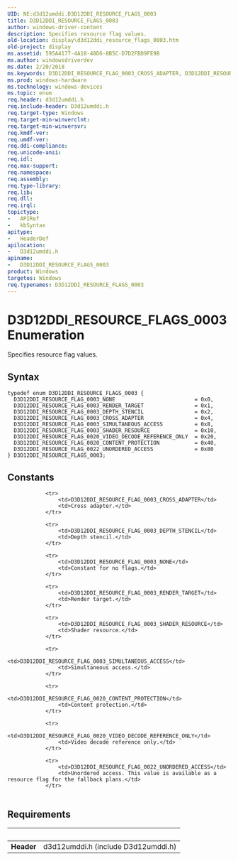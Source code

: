 ```yaml
---
UID: NE:d3d12umddi.D3D12DDI_RESOURCE_FLAGS_0003
title: D3D12DDI_RESOURCE_FLAGS_0003
author: windows-driver-content
description: Specifies resource flag values.
old-location: display\d3d12ddi_resource_flags_0003.htm
old-project: display
ms.assetid: 595A4177-4A18-48D6-8B5C-D7D2FBD9FE9B
ms.author: windowsdriverdev
ms.date: 2/20/2018
ms.keywords: D3D12DDI_RESOURCE_FLAG_0003_CROSS_ADAPTER, D3D12DDI_RESOURCE_FLAG_0003_SIMULTANEOUS_ACCESS, D3D12DDI_RESOURCE_FLAGS_0003, d3d12umddi/D3D12DDI_RESOURCE_FLAG_0020_CONTENT_PROTECTION, d3d12umddi/D3D12DDI_RESOURCE_FLAG_0003_CROSS_ADAPTER, D3D12DDI_RESOURCE_FLAG_0020_CONTENT_PROTECTION, D3D12DDI_RESOURCE_FLAG_0003_DEPTH_STENCIL, d3d12umddi/D3D12DDI_RESOURCE_FLAG_0003_NONE, D3D12DDI_RESOURCE_FLAG_0003_RENDER_TARGET, D3D12DDI_RESOURCE_FLAG_0003_SHADER_RESOURCE, d3d12umddi/D3D12DDI_RESOURCE_FLAG_0020_VIDEO_DECODE_REFERENCE_ONLY, d3d12umddi/D3D12DDI_RESOURCE_FLAG_0022_UNORDERED_ACCESS, D3D12DDI_RESOURCE_FLAG_0022_UNORDERED_ACCESS, D3D12DDI_RESOURCE_FLAGS_0003 enumeration [Display Devices], D3D12DDI_RESOURCE_FLAG_0003_NONE, d3d12umddi/D3D12DDI_RESOURCE_FLAG_0003_RENDER_TARGET, display.d3d12ddi_resource_flags_0003, d3d12umddi/D3D12DDI_RESOURCE_FLAGS_0003, d3d12umddi/D3D12DDI_RESOURCE_FLAG_0003_DEPTH_STENCIL, D3D12DDI_RESOURCE_FLAG_0020_VIDEO_DECODE_REFERENCE_ONLY, d3d12umddi/D3D12DDI_RESOURCE_FLAG_0003_SHADER_RESOURCE, d3d12umddi/D3D12DDI_RESOURCE_FLAG_0003_SIMULTANEOUS_ACCESS
ms.prod: windows-hardware
ms.technology: windows-devices
ms.topic: enum
req.header: d3d12umddi.h
req.include-header: D3d12umddi.h
req.target-type: Windows
req.target-min-winverclnt: 
req.target-min-winversvr: 
req.kmdf-ver: 
req.umdf-ver: 
req.ddi-compliance: 
req.unicode-ansi: 
req.idl: 
req.max-support: 
req.namespace: 
req.assembly: 
req.type-library: 
req.lib: 
req.dll: 
req.irql: 
topictype:
-	APIRef
-	kbSyntax
apitype:
-	HeaderDef
apilocation:
-	D3d12umddi.h
apiname:
-	D3D12DDI_RESOURCE_FLAGS_0003
product: Windows
targetos: Windows
req.typenames: D3D12DDI_RESOURCE_FLAGS_0003
---
```


# D3D12DDI_RESOURCE_FLAGS_0003 Enumeration
Specifies resource flag values.

## Syntax
````
typedef enum D3D12DDI_RESOURCE_FLAGS_0003 { 
  D3D12DDI_RESOURCE_FLAG_0003_NONE                         = 0x0,
  D3D12DDI_RESOURCE_FLAG_0003_RENDER_TARGET                = 0x1,
  D3D12DDI_RESOURCE_FLAG_0003_DEPTH_STENCIL                = 0x2,
  D3D12DDI_RESOURCE_FLAG_0003_CROSS_ADAPTER                = 0x4,
  D3D12DDI_RESOURCE_FLAG_0003_SIMULTANEOUS_ACCESS          = 0x8,
  D3D12DDI_RESOURCE_FLAG_0003_SHADER_RESOURCE              = 0x10,
  D3D12DDI_RESOURCE_FLAG_0020_VIDEO_DECODE_REFERENCE_ONLY  = 0x20,
  D3D12DDI_RESOURCE_FLAG_0020_CONTENT_PROTECTION           = 0x40,
  D3D12DDI_RESOURCE_FLAG_0022_UNORDERED_ACCESS             = 0x80
} D3D12DDI_RESOURCE_FLAGS_0003;
````

## Constants

<table>
            
                <tr>
                    <td>D3D12DDI_RESOURCE_FLAG_0003_CROSS_ADAPTER</td>
                    <td>Cross adapter.</td>
                </tr>
            
                <tr>
                    <td>D3D12DDI_RESOURCE_FLAG_0003_DEPTH_STENCIL</td>
                    <td>Depth stencil.</td>
                </tr>
            
                <tr>
                    <td>D3D12DDI_RESOURCE_FLAG_0003_NONE</td>
                    <td>Constant for no flags.</td>
                </tr>
            
                <tr>
                    <td>D3D12DDI_RESOURCE_FLAG_0003_RENDER_TARGET</td>
                    <td>Render target.</td>
                </tr>
            
                <tr>
                    <td>D3D12DDI_RESOURCE_FLAG_0003_SHADER_RESOURCE</td>
                    <td>Shader resource.</td>
                </tr>
            
                <tr>
                    <td>D3D12DDI_RESOURCE_FLAG_0003_SIMULTANEOUS_ACCESS</td>
                    <td>Simultaneous access.</td>
                </tr>
            
                <tr>
                    <td>D3D12DDI_RESOURCE_FLAG_0020_CONTENT_PROTECTION</td>
                    <td>Content protection.</td>
                </tr>
            
                <tr>
                    <td>D3D12DDI_RESOURCE_FLAG_0020_VIDEO_DECODE_REFERENCE_ONLY</td>
                    <td>Video decode reference only.</td>
                </tr>
            
                <tr>
                    <td>D3D12DDI_RESOURCE_FLAG_0022_UNORDERED_ACCESS</td>
                    <td>Unordered access. This value is available as a resource flag for the fallback plans.</td>
                </tr>
</table>


## Requirements
| &nbsp; | &nbsp; |
| ---- |:---- |
| **Header** | d3d12umddi.h (include D3d12umddi.h) |
